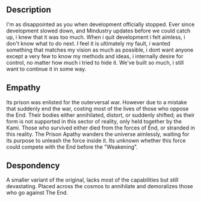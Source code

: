 ## Description
I'm as disappointed as you when development officially stopped. Ever since development slowed down, and Mindustry updates before we could catch up, i knew that it was too much. When i quit development i felt aimless, i don't know what to do next. I feel it is ultimately my fault, i wanted something that matches my vision as much as possible, i dont want anyone except a very few to know my methods and ideas, i internally desire for control, no matter how much i tried to hide it. We've built so much, i still want to continue it in some way.

## Empathy
Its prison was enlisted for the outerversal war. However due to a mistake that suddenly end the war, costing most of the lives of those who oppose the End. Their bodies either annihilated, distort, or suddenly shifted; as their form is not supported in this sector of reality, only held together by the Kami. Those who survived either died from the forces of End, or stranded in this reality. The Prison Apathy wanders the universe aimlessly, waiting for its purpose to unleash the force inside it. Its unknown whether this force could compete with the End before the "Weakening".

## Despondency
A smaller variant of the original, lacks most of the capabilities but still devastating. Placed across the cosmos to annihilate and demoralizes those who go against The End.